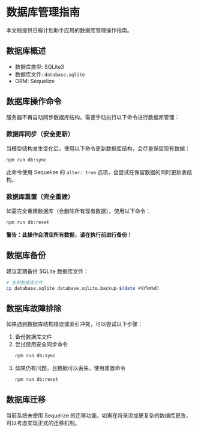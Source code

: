 # 数据库管理指南

本文档提供日程计划助手应用的数据库管理操作指南。

## 数据库概述

- 数据库类型: SQLite3
- 数据库文件: `database.sqlite`
- ORM: Sequelize

## 数据库操作命令

服务器不再自动同步数据库结构，需要手动执行以下命令进行数据库管理：

### 数据库同步（安全更新）

当模型结构发生变化后，使用以下命令更新数据库结构，会尽量保留现有数据：

```bash
npm run db:sync
```

此命令使用 Sequelize 的 `alter: true` 选项，会尝试在保留数据的同时更新表结构。

### 数据库重置（完全重建）

如需完全重建数据库（会删除所有现有数据），使用以下命令：

```bash
npm run db:reset
```

**警告：此操作会清空所有数据，请在执行前进行备份！**

## 数据库备份

建议定期备份 SQLite 数据库文件：

```bash
# 复制数据库文件
cp database.sqlite database.sqlite.backup-$(date +%Y%m%d)
```

## 数据库故障排除

如果遇到数据库结构错误或索引冲突，可以尝试以下步骤：

1. 备份数据库文件
2. 尝试使用安全同步命令
   ```bash
   npm run db:sync
   ```
3. 如果仍有问题，且数据可以丢失，使用重置命令
   ```bash
   npm run db:reset
   ```

## 数据库迁移

当前系统未使用 Sequelize 的迁移功能。如需在将来添加更复杂的数据库更改，可以考虑实现正式的迁移机制。 